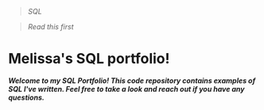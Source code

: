 > _SQL_

> _Read this first_

# Melissa's SQL portfolio! #

**_Welcome to my SQL Portfolio! This code repository contains examples of SQL I've written. Feel free to take a look and reach out if you have any questions._** 
